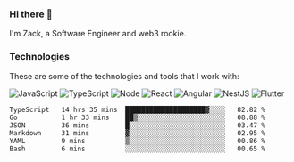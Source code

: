 ### Hi there 👋
I'm Zack, a Software Engineer and web3 rookie.

### Technologies
These are some of the technologies and tools that I work with:

![JavaScript](https://img.shields.io/badge/JavaScript-323330.svg?logo=javascript&logoColor=F7DF1E) 
![TypeScript](https://img.shields.io/badge/TypeScript-007ACC.svg?logo=typescript&logoColor=white) 
![Node](https://img.shields.io/badge/Node.js-43853D.svg?logo=node.js&logoColor=white)
![React](https://img.shields.io/badge/React-20232a.svg?logo=react&logoColor=61DAFB) 
![Angular](https://img.shields.io/badge/Angular-E23237.svg?logo=angularjs&logoColor=white)
![NestJS](https://img.shields.io/badge/NestJS-E0234E?logo=nestjs&logoColor=white)
![Flutter](https://img.shields.io/badge/Flutter-02569B.svg?logo=flutter&logoColor=white)

<!--START_SECTION:waka-->

```text
TypeScript   14 hrs 35 mins  ████████████████████▓░░░░   82.82 %
Go           1 hr 33 mins    ██▒░░░░░░░░░░░░░░░░░░░░░░   08.88 %
JSON         36 mins         █░░░░░░░░░░░░░░░░░░░░░░░░   03.47 %
Markdown     31 mins         ▓░░░░░░░░░░░░░░░░░░░░░░░░   02.95 %
YAML         9 mins          ▒░░░░░░░░░░░░░░░░░░░░░░░░   00.86 %
Bash         6 mins          ░░░░░░░░░░░░░░░░░░░░░░░░░   00.65 %
```

<!--END_SECTION:waka-->
